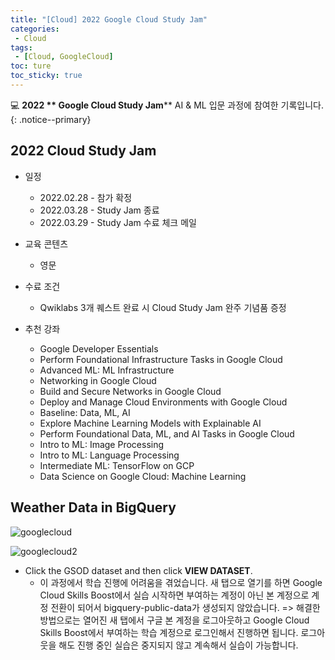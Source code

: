 ```yaml
---
title: "[Cloud] 2022 Google Cloud Study Jam"
categories:
 - Cloud
tags:
 - [Cloud, GoogleCloud]
toc: ture
toc_sticky: true
---
```


💻 **2022 ** Google Cloud Study Jam**** AI & ML 입문 과정에 참여한 기록입니다.
{: .notice--primary}

## 2022 Cloud Study Jam

- 일정
  - 2022.02.28 - 참가 확정
  - 2022.03.28 - Study Jam 종료
  - 2022.03.29 - Study Jam 수료 체크 메일

- 교육 콘텐츠
  - 영문
- 수료 조건
  - Qwiklabs 3개 퀘스트 완료 시 Cloud Study Jam 완주 기념품 증정
- 추천 강좌
  - Google Developer Essentials
  - Perform Foundational Infrastructure Tasks in Google Cloud
  - Advanced ML: ML Infrastructure
  - Networking in Google Cloud
  - Build and Secure Networks in Google Cloud
  - Deploy and Manage Cloud Environments with Google Cloud
  - Baseline: Data, ML, AI
  - Explore Machine Learning Models with Explainable AI
  - Perform Foundational Data, ML, and AI Tasks in Google Cloud
  - Intro to ML: Image Processing
  - Intro to ML: Language Processing
  - Intermediate ML: TensorFlow on GCP
  - Data Science on Google Cloud: Machine Learning



## Weather Data in BigQuery

![googlecloud](https://user-images.githubusercontent.com/90893596/156001802-39affc26-eed1-45e8-9a17-726cb79625ed.png)

![googlecloud2](https://user-images.githubusercontent.com/90893596/156001813-2e3b623e-d884-461f-8cca-a0adeb4634df.png)
- Click the GSOD dataset and then click **VIEW DATASET**.
  - 이 과정에서 학습 진행에 어려움을 겪었습니다. 새 탭으로 열기를 하면 Google Cloud Skills Boost에서 실습 시작하면 부여하는 계정이 아닌 본 계정으로 계정 전환이 되어서 bigquery-public-data가 생성되지 않았습니다.
    => 해결한 방법으로는 열어진 새 탭에서 구글 본 계정을 로그아웃하고 Google Cloud Skills Boost에서 부여하는 학습 계정으로 로그인해서 진행하면 됩니다. 로그아웃을 해도 진행 중인 실습은 중지되지 않고 계속해서 실습이 가능합니다.

